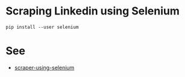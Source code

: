 # Scraping Linkedin using Selenium


```
pip install --user selenium 
```


# See

- [scraper-using-selenium](https://medium.com/nerd-for-tech/linked-in-web-scraper-using-selenium-15189959b3ba)

